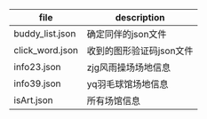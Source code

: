 |file|description|
|-|-|
|buddy_list.json|确定同伴的json文件|
|click_word.json|收到的图形验证码json文件|
|info23.json|zjg风雨操场场地信息|
|info39.json|yq羽毛球馆场地信息|
|isArt.json|所有场馆信息|